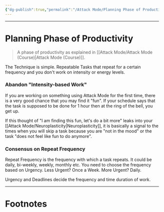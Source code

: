 ```yaml
---
{"dg-publish":true,"permalink":"/Attack Mode/Planning Phase of Productivity/"}
---
```



---
# Planning Phase of Productivity
> A phase of productivity as explained in [[Attack Mode/Attack Mode (Course)\|Attack Mode (Course)]].

The Technique is simple. Repeatable Tasks that repeat for a certain frequency and you don't work on intensity or energy levels.

### Abandon "Intensity-based Work"
If you are working on something using Attack Mode for the first time, there is a very good chance that you may find it "fun". If your schedule says that the task is supposed to be done for 1 hour then at the ring of the bell, you get up.

If this thought of "I am finding this fun, let's do a bit more" leaks into your [[Attack Mode/Neuroplasticity\|Neuroplasticity]], it is basically a signal to the times when you will skip a task because you are "not in the mood" or the task "does not feel like fun to do anymore".

### Consensus on Repeat Frequency
Repeat Frequency is the frequency with which a task repeats. It could be daily, bi-weekly, weekly, monthly etc.
You need to choose the frequency based on Urgency. Less Urgent? Once a Week. More Urgent? Daily.

Urgency and Deadlines decide the frequency and time duration of work.

---
# Footnotes